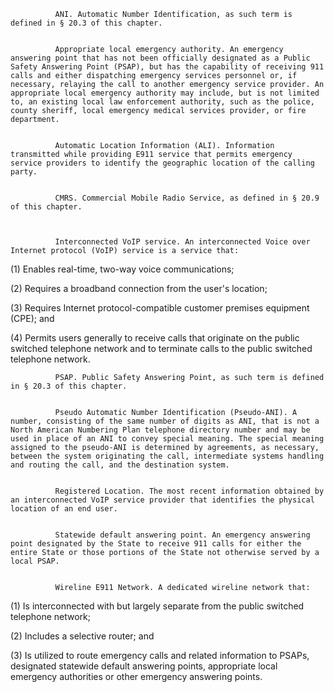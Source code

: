 
              ANI. Automatic Number Identification, as such term is defined in § 20.3 of this chapter.


              Appropriate local emergency authority. An emergency answering point that has not been officially designated as a Public Safety Answering Point (PSAP), but has the capability of receiving 911 calls and either dispatching emergency services personnel or, if necessary, relaying the call to another emergency service provider. An appropriate local emergency authority may include, but is not limited to, an existing local law enforcement authority, such as the police, county sheriff, local emergency medical services provider, or fire department.


              Automatic Location Information (ALI). Information transmitted while providing E911 service that permits emergency service providers to identify the geographic location of the calling party.


              CMRS. Commercial Mobile Radio Service, as defined in § 20.9 of this chapter.
            


              Interconnected VoIP service. An interconnected Voice over Internet protocol (VoIP) service is a service that:

(1) Enables real-time, two-way voice communications;

(2) Requires a broadband connection from the user's location;

(3) Requires Internet protocol-compatible customer premises equipment (CPE); and

(4) Permits users generally to receive calls that originate on the public switched telephone network and to terminate calls to the public switched telephone network.


              PSAP. Public Safety Answering Point, as such term is defined in § 20.3 of this chapter.


              Pseudo Automatic Number Identification (Pseudo-ANI). A number, consisting of the same number of digits as ANI, that is not a North American Numbering Plan telephone directory number and may be used in place of an ANI to convey special meaning. The special meaning assigned to the pseudo-ANI is determined by agreements, as necessary, between the system originating the call, intermediate systems handling and routing the call, and the destination system.


              Registered Location. The most recent information obtained by an interconnected VoIP service provider that identifies the physical location of an end user.


              Statewide default answering point. An emergency answering point designated by the State to receive 911 calls for either the entire State or those portions of the State not otherwise served by a local PSAP.


              Wireline E911 Network. A dedicated wireline network that:

(1) Is interconnected with but largely separate from the public switched telephone network;

(2) Includes a selective router; and

(3) Is utilized to route emergency calls and related information to PSAPs, designated statewide default answering points, appropriate local emergency authorities or other emergency answering points.

